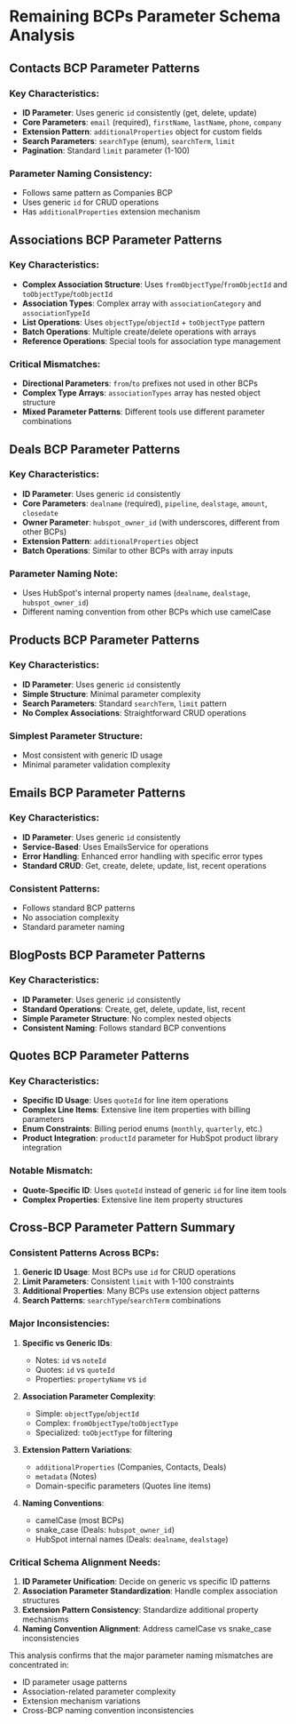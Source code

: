 # Remaining BCPs Parameter Schema Analysis

## Contacts BCP Parameter Patterns

### Key Characteristics:
- **ID Parameter**: Uses generic `id` consistently (get, delete, update)
- **Core Parameters**: `email` (required), `firstName`, `lastName`, `phone`, `company`
- **Extension Pattern**: `additionalProperties` object for custom fields
- **Search Parameters**: `searchType` (enum), `searchTerm`, `limit`
- **Pagination**: Standard `limit` parameter (1-100)

### Parameter Naming Consistency:
- Follows same pattern as Companies BCP
- Uses generic `id` for CRUD operations
- Has `additionalProperties` extension mechanism

## Associations BCP Parameter Patterns

### Key Characteristics:
- **Complex Association Structure**: Uses `fromObjectType`/`fromObjectId` and `toObjectType`/`toObjectId`
- **Association Types**: Complex array with `associationCategory` and `associationTypeId`
- **List Operations**: Uses `objectType`/`objectId` + `toObjectType` pattern
- **Batch Operations**: Multiple create/delete operations with arrays
- **Reference Operations**: Special tools for association type management

### Critical Mismatches:
- **Directional Parameters**: `from`/`to` prefixes not used in other BCPs
- **Complex Type Arrays**: `associationTypes` array has nested object structure
- **Mixed Parameter Patterns**: Different tools use different parameter combinations

## Deals BCP Parameter Patterns

### Key Characteristics:
- **ID Parameter**: Uses generic `id` consistently
- **Core Parameters**: `dealname` (required), `pipeline`, `dealstage`, `amount`, `closedate`
- **Owner Parameter**: `hubspot_owner_id` (with underscores, different from other BCPs)
- **Extension Pattern**: `additionalProperties` object
- **Batch Operations**: Similar to other BCPs with array inputs

### Parameter Naming Note:
- Uses HubSpot's internal property names (`dealname`, `dealstage`, `hubspot_owner_id`)
- Different naming convention from other BCPs which use camelCase

## Products BCP Parameter Patterns

### Key Characteristics:
- **ID Parameter**: Uses generic `id` consistently
- **Simple Structure**: Minimal parameter complexity
- **Search Parameters**: Standard `searchTerm`, `limit` pattern
- **No Complex Associations**: Straightforward CRUD operations

### Simplest Parameter Structure:
- Most consistent with generic ID usage
- Minimal parameter validation complexity

## Emails BCP Parameter Patterns

### Key Characteristics:
- **ID Parameter**: Uses generic `id` consistently
- **Service-Based**: Uses EmailsService for operations
- **Error Handling**: Enhanced error handling with specific error types
- **Standard CRUD**: Get, create, delete, update, list, recent operations

### Consistent Patterns:
- Follows standard BCP patterns
- No association complexity
- Standard parameter naming

## BlogPosts BCP Parameter Patterns

### Key Characteristics:
- **ID Parameter**: Uses generic `id` consistently
- **Standard Operations**: Create, get, delete, update, list, recent
- **Simple Parameter Structure**: No complex nested objects
- **Consistent Naming**: Follows standard BCP conventions

## Quotes BCP Parameter Patterns

### Key Characteristics:
- **Specific ID Usage**: Uses `quoteId` for line item operations
- **Complex Line Items**: Extensive line item properties with billing parameters
- **Enum Constraints**: Billing period enums (`monthly`, `quarterly`, etc.)
- **Product Integration**: `productId` parameter for HubSpot product library integration

### Notable Mismatch:
- **Quote-Specific ID**: Uses `quoteId` instead of generic `id` for line item tools
- **Complex Properties**: Extensive line item property structures

## Cross-BCP Parameter Pattern Summary

### Consistent Patterns Across BCPs:
1. **Generic ID Usage**: Most BCPs use `id` for CRUD operations
2. **Limit Parameters**: Consistent `limit` with 1-100 constraints
3. **Additional Properties**: Many BCPs use extension object patterns
4. **Search Patterns**: `searchType`/`searchTerm` combinations

### Major Inconsistencies:
1. **Specific vs Generic IDs**: 
   - Notes: `id` vs `noteId`
   - Quotes: `id` vs `quoteId`
   - Properties: `propertyName` vs `id`

2. **Association Parameter Complexity**:
   - Simple: `objectType`/`objectId`
   - Complex: `fromObjectType`/`toObjectType`
   - Specialized: `toObjectType` for filtering

3. **Extension Pattern Variations**:
   - `additionalProperties` (Companies, Contacts, Deals)
   - `metadata` (Notes)
   - Domain-specific parameters (Quotes line items)

4. **Naming Conventions**:
   - camelCase (most BCPs)
   - snake_case (Deals: `hubspot_owner_id`)
   - HubSpot internal names (Deals: `dealname`, `dealstage`)

### Critical Schema Alignment Needs:
1. **ID Parameter Unification**: Decide on generic vs specific ID patterns
2. **Association Parameter Standardization**: Handle complex association structures
3. **Extension Pattern Consistency**: Standardize additional property mechanisms
4. **Naming Convention Alignment**: Address camelCase vs snake_case inconsistencies

This analysis confirms that the major parameter naming mismatches are concentrated in:
- ID parameter usage patterns
- Association-related parameter complexity
- Extension mechanism variations
- Cross-BCP naming convention inconsistencies